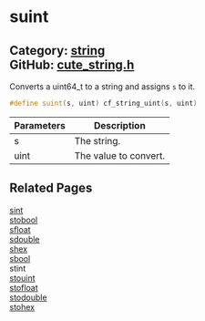 [//]: # (This file is automatically generated by Cute Framework's docs parser.)
[//]: # (Do not edit this file by hand!)
[//]: # (See: https://github.com/RandyGaul/cute_framework/blob/master/samples/docs_parser.cpp)
[](../header.md ':include')

# suint

Category: [string](/api_reference?id=string)  
GitHub: [cute_string.h](https://github.com/RandyGaul/cute_framework/blob/master/include/cute_string.h)  
---

Converts a uint64_t to a string and assigns `s` to it.

```cpp
#define suint(s, uint) cf_string_uint(s, uint)
```

Parameters | Description
--- | ---
s | The string.
uint | The value to convert.

## Related Pages

[sint](/string/sint.md)  
[stobool](/string/stobool.md)  
[sfloat](/string/sfloat.md)  
[sdouble](/string/sdouble.md)  
[shex](/string/shex.md)  
[sbool](/string/sbool.md)  
stint  
[stouint](/string/stouint.md)  
[stofloat](/string/stofloat.md)  
[stodouble](/string/stodouble.md)  
[stohex](/string/stohex.md)  
